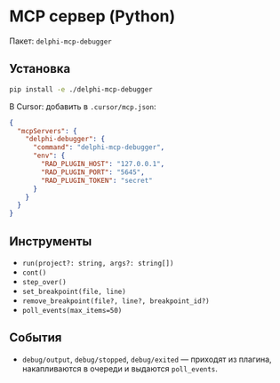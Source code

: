 # MCP сервер (Python)

Пакет: `delphi-mcp-debugger`

## Установка

```bash
pip install -e ./delphi-mcp-debugger
```

В Cursor: добавить в `.cursor/mcp.json`:
```json
{
  "mcpServers": {
    "delphi-debugger": {
      "command": "delphi-mcp-debugger",
      "env": {
        "RAD_PLUGIN_HOST": "127.0.0.1",
        "RAD_PLUGIN_PORT": "5645",
        "RAD_PLUGIN_TOKEN": "secret"
      }
    }
  }
}
```

## Инструменты
- `run(project?: string, args?: string[])`
- `cont()`
- `step_over()`
- `set_breakpoint(file, line)`
- `remove_breakpoint(file?, line?, breakpoint_id?)`
- `poll_events(max_items=50)`

## События
- `debug/output`, `debug/stopped`, `debug/exited` — приходят из плагина, накапливаются в очереди и выдаются `poll_events`.